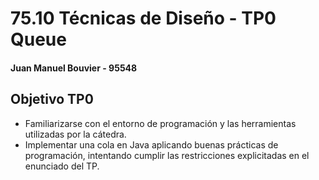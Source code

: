 # 75.10 Técnicas de Diseño - TP0 Queue
#### Juan Manuel Bouvier - 95548

## Objetivo TP0
* Familiarizarse con el entorno de programación y las herramientas utilizadas por la cátedra.
* Implementar una cola en Java aplicando buenas prácticas de programación, intentando cumplir las restricciones explicitadas en el enunciado del TP.

